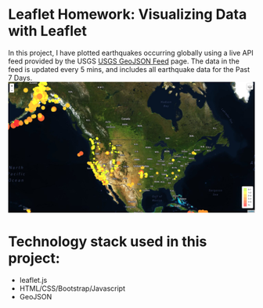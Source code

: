 # Leaflet Homework: Visualizing Data with Leaflet

In this project, I have plotted earthquakes occurring globally using a live API feed provided by the USGS [USGS GeoJSON Feed](http://earthquake.usgs.gov/earthquakes/feed/v1.0/geojson.php) page. The data in the feed is updated every 5 mins, and includes all earthquake data for the Past 7 Days.
![earthquake_map](Images/earthquake_map.png)

# Technology stack used in this project:
   * leaflet.js
   * HTML/CSS/Bootstrap/Javascript
   * GeoJSON
